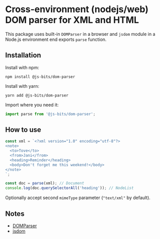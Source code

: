 # Cross-environment (nodejs/web) DOM parser for XML and HTML

This package uses built-in `DOMParser` in a browser and `jsdom` module in a Node.js environment end exports `parse` function.

## Installation

Install with npm:

```
npm install @js-bits/dom-parser
```

Install with yarn:

```
yarn add @js-bits/dom-parser
```

Import where you need it:

```javascript
import parse from '@js-bits/dom-parser';
```

## How to use

```javascript
const xml = `<?xml version="1.0" encoding="utf-8"?>
<note>
  <to>Tove</to>
  <from>Jani</from>
  <heading>Reminder</heading>
  <body>Don't forget me this weekend!</body>
</note>
`;

const doc = parse(xml); // Document
console.log(doc.querySelectorAll('heading')); // NodeList
```

Optionally accept second `mimeType` parameter (`"text/xml"` by default).

## Notes

- [DOMParser](https://developer.mozilla.org/en-US/docs/Web/API/DOMParser)
- [jsdom](https://www.npmjs.com/package/jsdom)
